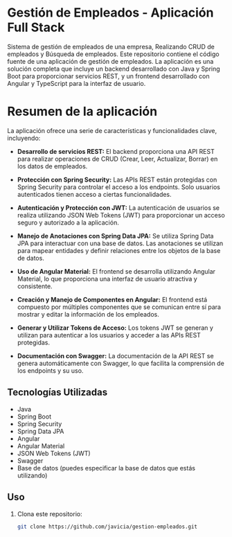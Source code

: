 # Gestión de Empleados - Aplicación Full Stack

Sistema de gestión de empleados de una empresa, Realizando CRUD de empleados y Búsqueda de empleados.
Este repositorio contiene el código fuente de una aplicación de gestión de empleados. La aplicación es una solución completa que incluye un backend desarrollado con Java y Spring Boot para proporcionar servicios REST, y un frontend desarrollado con Angular y TypeScript para la interfaz de usuario.

# Resumen de la aplicación
La aplicación ofrece una serie de características y funcionalidades clave, incluyendo:

- **Desarrollo de servicios REST:** El backend proporciona una API REST para realizar operaciones de CRUD (Crear, Leer, Actualizar, Borrar) en los datos de empleados.

- **Protección con Spring Security:** Las APIs REST están protegidas con Spring Security para controlar el acceso a los endpoints. Solo usuarios autenticados tienen acceso a ciertas funcionalidades.

- **Autenticación y Protección con JWT:** La autenticación de usuarios se realiza utilizando JSON Web Tokens (JWT) para proporcionar un acceso seguro y autorizado a la aplicación.

- **Manejo de Anotaciones con Spring Data JPA:** Se utiliza Spring Data JPA para interactuar con una base de datos. Las anotaciones se utilizan para mapear entidades y definir relaciones entre los objetos de la base de datos.

- **Uso de Angular Material:** El frontend se desarrolla utilizando Angular Material, lo que proporciona una interfaz de usuario atractiva y consistente.

- **Creación y Manejo de Componentes en Angular:** El frontend está compuesto por múltiples componentes que se comunican entre sí para mostrar y editar la información de los empleados.

- **Generar y Utilizar Tokens de Acceso:** Los tokens JWT se generan y utilizan para autenticar a los usuarios y acceder a las APIs REST protegidas.

- **Documentación con Swagger:** La documentación de la API REST se genera automáticamente con Swagger, lo que facilita la comprensión de los endpoints y su uso.

## Tecnologías Utilizadas

- Java
- Spring Boot
- Spring Security
- Spring Data JPA
- Angular
- Angular Material
- JSON Web Tokens (JWT)
- Swagger
- Base de datos (puedes especificar la base de datos que estás utilizando)

## Uso

1. Clona este repositorio:

   ```bash
   git clone https://github.com/javicia/gestion-empleados.git




